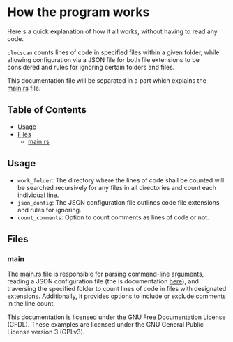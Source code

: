 # How the program works
    
Here's a quick explanation of how it all works, without having to read any code.

`clocscan` counts lines of code in specified files within a given folder, while allowing configuration via a JSON file for both file extensions to be considered and rules for ignoring certain folders and files.

This documentation file will be separated in a part which explains the [main.rs](../src/main.rs) file.

## Table of Contents

  - [Usage](#usage)
  - [Files](#files)
      - [main.rs](#main)
      <!-- - [functions.rs](#functions) -->

## Usage

  - `work_folder`: The directory where the lines of code shall be counted will be searched recursively for any files in all directories and count each individual line.
  - `json_config`: The JSON configuration file outlines code file extensions and rules for ignoring.
  - `count_comments`: Option to count comments as lines of code or not.

## Files

### main

The [main.rs](../src/main.rs) file is responsible for parsing command-line arguments, reading a JSON configuration file (the is documentation [here](configuration.md)), and traversing the specified folder to count lines of code in files with designated extensions. Additionally, it provides options to include or exclude comments in the line count.

<!-- ### functions -->

<!-- The [functions.rs](../src/functions.rs) module contains auxiliary functions used in the main code. -->

<!-- The functions inside it are the following: -->

  <!-- - `read_file_contents`: Reads the contents of a file, specified by its file path, and returns them as a string. -->

  <!-- - `is_comment_line`: This function determines whether a given line constitutes a comment in multiple programming languages. -->

This documentation is licensed under the GNU Free Documentation License (GFDL). These examples are licensed under the GNU General Public License version 3 (GPLv3).
